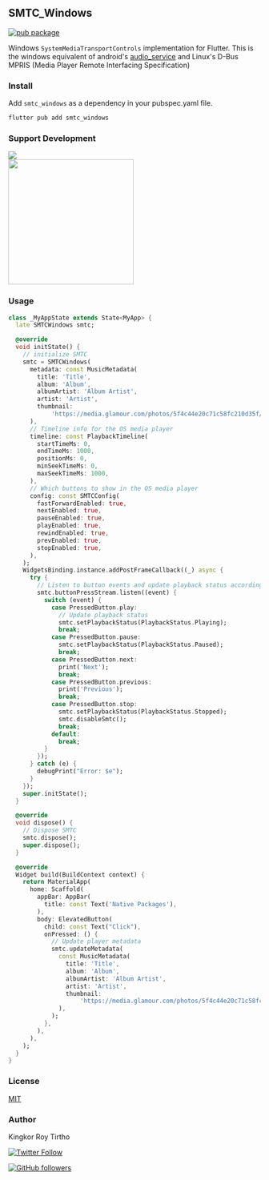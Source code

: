 ## SMTC_Windows

[![pub package](https://img.shields.io/pub/v/smtc_windows.svg)](https://pub.dev/packages/smtc_windows)


Windows `SystemMediaTransportControls` implementation for Flutter. This is the windows equivalent of android's [audio_service](https://pub.dev/packages/audio_service) and Linux's D-Bus MPRIS (Media Player Remote Interfacing Specification)

### Install

Add `smtc_windows` as a dependency in your pubspec.yaml file.
```bash
flutter pub add smtc_windows
```

### Support Development

<a href="https://www.buymeacoffee.com/krtirtho">
<img src="https://img.buymeacoffee.com/button-api/?text=Buy me a coffee&emoji=&slug=krtirtho&button_colour=FF5F5F&font_colour=ffffff&font_family=Inter&outline_colour=000000&coffee_colour=FFDD00" />
</a>
<br/>
<a href="https://patreon.com/krtirtho"><img src="https://user-images.githubusercontent.com/61944859/180249027-678b01b8-c336-451e-b147-6d84a5b9d0e7.png" width="250"/></a>

### Usage

```dart
class _MyAppState extends State<MyApp> {
  late SMTCWindows smtc;

  @override
  void initState() {
    // initialize SMTC
    smtc = SMTCWindows(
      metadata: const MusicMetadata(
        title: 'Title',
        album: 'Album',
        albumArtist: 'Album Artist',
        artist: 'Artist',
        thumbnail:
            'https://media.glamour.com/photos/5f4c44e20c71c58fc210d35f/master/w_2560%2Cc_limit/mgid_ao_image_mtv.jpg',
      ),
      // Timeline info for the OS media player
      timeline: const PlaybackTimeline(
        startTimeMs: 0,
        endTimeMs: 1000,
        positionMs: 0,
        minSeekTimeMs: 0,
        maxSeekTimeMs: 1000,
      ),
      // Which buttons to show in the OS media player
      config: const SMTCConfig(
        fastForwardEnabled: true,
        nextEnabled: true,
        pauseEnabled: true,
        playEnabled: true,
        rewindEnabled: true,
        prevEnabled: true,
        stopEnabled: true,
      ),
    );
    WidgetsBinding.instance.addPostFrameCallback((_) async {
      try {
        // Listen to button events and update playback status accordingly
        smtc.buttonPressStream.listen((event) {
          switch (event) {
            case PressedButton.play:
              // Update playback status
              smtc.setPlaybackStatus(PlaybackStatus.Playing);
              break;
            case PressedButton.pause:
              smtc.setPlaybackStatus(PlaybackStatus.Paused);
              break;
            case PressedButton.next:
              print('Next');
              break;
            case PressedButton.previous:
              print('Previous');
              break;
            case PressedButton.stop:
              smtc.setPlaybackStatus(PlaybackStatus.Stopped);
              smtc.disableSmtc();
              break;
            default:
              break;
          }
        });
      } catch (e) {
        debugPrint("Error: $e");
      }
    });
    super.initState();
  }

  @override
  void dispose() {
    // Dispose SMTC
    smtc.dispose();
    super.dispose();
  }

  @override
  Widget build(BuildContext context) {
    return MaterialApp(
      home: Scaffold(
        appBar: AppBar(
          title: const Text('Native Packages'),
        ),
        body: ElevatedButton(
          child: const Text("Click"),
          onPressed: () {
            // Update player metadata
            smtc.updateMetadata(
              const MusicMetadata(
                title: 'Title',
                album: 'Album',
                albumArtist: 'Album Artist',
                artist: 'Artist',
                thumbnail:
                    'https://media.glamour.com/photos/5f4c44e20c71c58fc210d35f/master/w_2560%2Cc_limit/mgid_ao_image_mtv.jpg',
              ),
            );
          },
        ),
      ),
    );
  }
}
```

### License
[MIT](LICENSE)

### Author

Kingkor Roy Tirtho

[![Twitter Follow](https://img.shields.io/twitter/follow/krtirtho?style=social)](https://twitter.com/krtirtho)

[![GitHub followers](https://img.shields.io/github/followers/krtirtho?style=social)](https://github.com/KRTirtho)